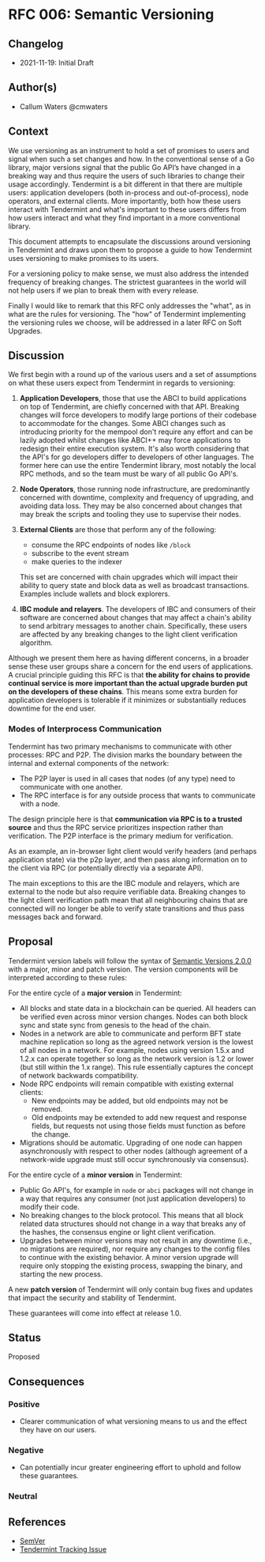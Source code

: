 # RFC 006: Semantic Versioning

## Changelog

- 2021-11-19: Initial Draft

## Author(s)

- Callum Waters @cmwaters

## Context

We use versioning as an instrument to hold a set of promises to users and signal when such a set changes and how. In the conventional sense of a Go library, major versions signal that the public Go API’s have changed in a breaking way and thus require the users of such libraries to change their usage accordingly. Tendermint is a bit different in that there are multiple users: application developers (both in-process and out-of-process), node operators, and external clients. More importantly, both how these users interact with Tendermint and what's important to these users differs from how users interact and what they find important in a more conventional library.

This document attempts to encapsulate the discussions around versioning in Tendermint and draws upon them to propose a guide to how Tendermint uses versioning to make promises to its users.

For a versioning policy to make sense, we must also address the intended frequency of breaking changes. The strictest guarantees in the world will not help users if we plan to break them with every release.

Finally I would like to remark that this RFC only addresses the "what", as in what are the rules for versioning. The "how" of Tendermint implementing the versioning rules we choose, will be addressed in a later RFC on Soft Upgrades.

## Discussion

We first begin with a round up of the various users and a set of assumptions on what these users expect from Tendermint in regards to versioning:

1. **Application Developers**, those that use the ABCI to build applications on top of Tendermint, are chiefly concerned with that API. Breaking changes will force developers to modify large portions of their codebase to accommodate for the changes. Some ABCI changes such as introducing priority for the mempool don't require any effort and can be lazily adopted whilst changes like ABCI++ may force applications to redesign their entire execution system. It's also worth considering that the API's for go developers differ to developers of other languages. The former here can use the entire Tendermint library, most notably the local RPC methods, and so the team must be wary of all public Go API's.
2. **Node Operators**, those running node infrastructure, are predominantly concerned with downtime, complexity and frequency of upgrading, and avoiding data loss. They may be also concerned about changes that may break the scripts and tooling they use to supervise their nodes.
3. **External Clients** are those that perform any of the following:
     - consume the RPC endpoints of nodes like `/block`
     - subscribe to the event stream
     - make queries to the indexer

    This set are concerned with chain upgrades which will impact their ability to query state and block data as well as broadcast transactions. Examples include wallets and block explorers.

4. **IBC module and relayers**. The developers of IBC and consumers of their software are concerned about changes that may affect a chain's ability to send arbitrary messages to another chain. Specifically, these users are affected by any breaking changes to the light client verification algorithm.

Although we present them here as having different concerns, in a broader sense these user groups share a concern for the end users of applications. A crucial principle guiding this RFC is that **the ability for chains to provide continual service is more important than the actual upgrade burden put on the developers of these chains**. This means some extra burden for application developers is tolerable if it minimizes or substantially reduces downtime for the end user.

### Modes of Interprocess Communication

Tendermint has two primary mechanisms to communicate with other processes: RPC and P2P. The division marks the boundary between the internal and external components of the network:

- The P2P layer is used in all cases that nodes (of any type) need to communicate with one another.
- The RPC interface is for any outside process that wants to communicate with a node.

The design principle here is that **communication via RPC is to a trusted source** and thus the RPC service prioritizes inspection rather than verification. The P2P interface is the primary medium for verification.

As an example, an in-browser light client would verify headers (and perhaps application state) via the p2p layer, and then pass along information on to the client via RPC (or potentially directly via a separate API).

The main exceptions to this are the IBC module and relayers, which are external to the node but also require verifiable data. Breaking changes to the light client verification path mean that all neighbouring chains that are connected will no longer be able to verify state transitions and thus pass messages back and forward.

## Proposal

Tendermint version labels will follow the syntax of [Semantic Versions 2.0.0](https://semver.org/) with a major, minor and patch version. The version components will be interpreted according to these rules:

For the entire cycle of a **major version** in Tendermint:

- All blocks and state data in a blockchain can be queried. All headers can be verified even across minor version changes. Nodes can both block sync and state sync from genesis to the head of the chain.
- Nodes in a network are able to communicate and perform BFT state machine replication so long as the agreed network version is the lowest of all nodes in a network. For example, nodes using version 1.5.x and 1.2.x can operate together so long as the network version is 1.2 or lower (but still within the 1.x range). This rule essentially captures the concept of network backwards compatibility.
- Node RPC endpoints will remain compatible with existing external clients:
    - New endpoints may be added, but old endpoints may not be removed.
    - Old endpoints may be extended to add new request and response fields, but requests not using those fields must function as before the change.
- Migrations should be automatic. Upgrading of one node can happen asynchronously with respect to other nodes (although agreement of a network-wide upgrade must still occur synchronously via consensus).

For the entire cycle of a **minor version** in Tendermint:

- Public Go API's, for example in `node` or `abci` packages will not change in a way that requires any consumer (not just application developers) to modify their code.
- No breaking changes to the block protocol. This means that all block related data structures should not change in a way that breaks any of the hashes, the consensus engine or light client verification.
- Upgrades between minor versions may not result in any downtime (i.e., no migrations are required), nor require any changes to the config files to continue with the existing behavior. A minor version upgrade will require only stopping the existing process, swapping the binary, and starting the new process.

A new **patch version** of Tendermint will only contain bug fixes and updates that impact the security and stability of Tendermint.

These guarantees will come into effect at release 1.0.

## Status

Proposed

## Consequences

### Positive

- Clearer communication of what versioning means to us and the effect they have on our users.

### Negative

- Can potentially incur greater engineering effort to uphold and follow these guarantees.

### Neutral

## References

- [SemVer](https://semver.org/)
- [Tendermint Tracking Issue](https://github.com/tendermint/tendermint/issues/5680)

